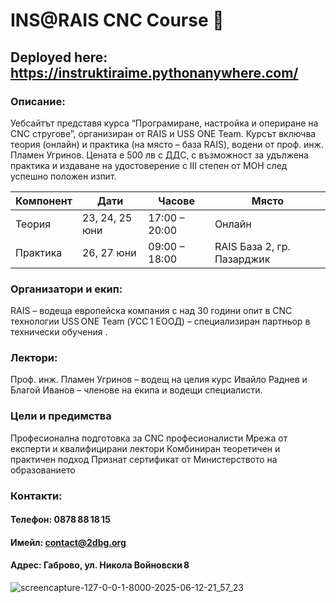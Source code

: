 # INS@RAIS CNC Course 🚀

## Deployed here: https://instruktiraime.pythonanywhere.com/

### Описание:
Уебсайтът представя курса “Програмиране, настройка и опериране на CNC стругове”, организиран от RAIS и USS ONE Team.
Курсът включва теория (онлайн) и практика (на място – база RAIS), водени от проф. инж. Пламен Угринов. Цената е 500 лв с
ДДС, с възможност за удължена практика и издаване на удостоверение с III степен от МОН след успешно положен изпит.


| Компонент | Дати           | Часове        | Място                      |
| --------- | -------------- | ------------- | -------------------------- |
| Теория    | 23, 24, 25 юни | 17:00 – 20:00 | Онлайн                     |
| Практика  | 26, 27 юни     | 09:00 – 18:00 | RAIS База 2, гр. Пазарджик |

### Организатори и екип:
RAIS – водеща европейска компания с над 30 години опит в CNC технологии 
USS ONE Team (УСС 1 ЕООД) – специализиран партньор в технически обучения .

### Лектори:
Проф. инж. Пламен Угринов – водещ на целия курс 
Ивайло Раднев и Благой Иванов – членове на екипа и водещи специалисти.


### Цели и предимства
Професионална подготовка за CNC професионалисти
Мрежа от експерти и квалифицирани лектори
Комбиниран теоретичен и практичен подход
Признат сертификат от Министерството на образованието

### Контакти:
#### Телефон: 0878 88 18 15
#### Имейл: contact@2dbg.org
#### Адрес: Габрово, ул. Никола Войновски 8 

![screencapture-127-0-0-1-8000-2025-06-12-21_57_23](https://github.com/user-attachments/assets/c62e94bf-430f-41bd-b3e6-4cd5634ba17e)
